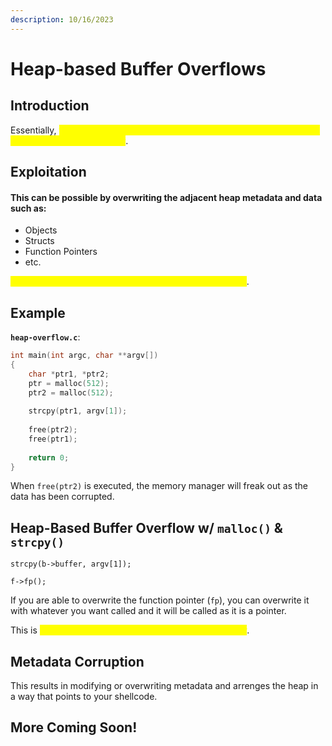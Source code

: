 ```yaml
---
description: 10/16/2023
---
```


# Heap-based Buffer Overflows

## Introduction

Essentially, <mark style="color:yellow;">this can be easily explained as a buffer overflow that occurs on the heap portion of memory</mark>.

## Exploitation

#### **This can be possible by overwriting the adjacent heap metadata and data such as:**

* Objects
* Structs
* Function Pointers
* etc.

<mark style="color:yellow;">This can result in memory corruption and code execution</mark>.

## Example

**`heap-overflow.c`**:

```c
int main(int argc, char **argv[])
{
    char *ptr1, *ptr2;
    ptr = malloc(512);
    ptr2 = malloc(512);
    
    strcpy(ptr1, argv[1]);
    
    free(ptr2);
    free(ptr1);
    
    return 0;
}
```

When `free(ptr2)` is executed, the memory manager will freak out as the data has been corrupted.&#x20;

## Heap-Based Buffer Overflow w/ `malloc()` & `strcpy()`

`strcpy(b->buffer, argv[1]);`

`f->fp();`

If you are able to overwrite the function pointer (`fp`), you can overwrite it with whatever you want called and it will be called as it is a pointer.

This is <mark style="color:yellow;">essentially because we have control of the pointer</mark>.

## Metadata Corruption

This results in modifying or overwriting metadata and arrenges the heap in a way that points to your shellcode.

## More Coming Soon!
